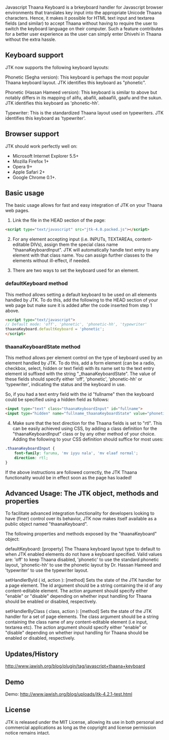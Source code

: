 Javascript Thaana Keyboard is a brkeyboard handler for Javascript browser environments that translates key input into the appropriate Unicode Thaana characters. Hence, it makes it possible for HTML text input and textarea fields (and similar) to accept Thaana without having to require the user to switch the keyboard language on their computer. Such a feature contributes for a better user experience as the user can simply enter Dhivehi in Thaana without the extra hassle.

## Keyboard support
JTK now supports the following keyboard layouts:

Phonetic (Segha version): This keyboard is perhaps the most popular Thaana keyboard layout. JTK identifies this keyboard as "phonetic".

Phonetic (Hassan Hameed version): This keyboard is similar to above but notably differs in its mapping of alifu, abafili, aabaafili, gaafu and the sukun. JTK identifies this keyboard as 'phonetic-hh'.

Typewriter: This is the standardized Thaana layout used on typewriters. JTK identifies this keyboard as 'typewriter'.

## Browser support
JTK should work perfectly well on:
- Microsoft Internet Explorer 5.5+
- Mozilla Firefox 1+
- Opera 9+
- Apple Safari 2+
- Google Chrome 0.1+.

## Basic usage
The basic usage allows for fast and easy integration of JTK on your Thaana web pages.

1. Link the file in the HEAD section of the page:
```html
<script type="text/javascript" src="jtk-4.0.packed.js"></script>
```

2. For any element accepting input (i.e. INPUTs, TEXTAREAs, content-editable DIVs), assign them the special class name "thaanaKeyboardInput". JTK will automatically handle text entry to any element with that class name. You can assign further classes to the elements without ill-effect, if needed.

3. There are two ways to set the keyboard used for an element.

### defaultKeyboard method
This method allows setting a default keyboard to be used on all elements handled by JTK. To do this, add the following to the HEAD section of your web page but make sure it is added after the code inserted from step 1 above.

```html
<script type="text/javascript">
// Default mode: 'off', 'phonetic', 'phonetic-hh', 'typewriter'
thaanaKeyboard.defaultKeyboard = 'phonetic';
</script>
```

### thaanaKeyboardState method
This method allows per element control on the type of keyboard used by an element handled by JTK. To do this, add a form element (can be a radio, checkbox, select, hidden or text field) with its name set to the text entry element id suffixed with the string "_thaanaKeyboardState". The value of these fields should specify either 'off', 'phonetic', 'phonetic-hh' or 'typewriter', indicating the status and the keyboard in use.

So, if you had a text entry field with the id "fullname" then the keyboard could be specified using a hidden field as follows:
```html
<input type="text" class="thaanaKeyboardInput" id="fullname">
<input type="hidden" name="fullname_thaanaKeyboardState" value="phonetic">
```

4. Make sure that the text direction for the Thaana fields is set to "rtl". This can be easily achieved using CSS, by adding a class definition for the "thaanaKeyboardInput" class or by any other method of your choice. Adding the following to your CSS definition should suffice for most uses:
```css
.thaanaKeyboardInput {
    font-family: faruma, 'mv iyyu nala', 'mv elaaf normal';
    direction: rtl;
}
```

If the above instructions are followed correctly, the JTK Thaana functionality would be in effect soon as the page has loaded!

## Advanced Usage: The JTK object, methods and properties
To facilitate advanced integration functionality for developers looking to have (finer) control over its behavior, JTK now makes itself available as a public object named "thaanaKeyboard". 

The following properties and methods exposed by the "thaanaKeyboard" object:

defaultKeyboard: [property] The Thaana keyboard layout type to default to when JTK enabled elements do not have a keyboard specified.
Valid values are: 'off' to keep Thaana disabled, 'phonetic' to use the standard phonetic layout, 'phonetic-hh' to use the phonetic layout by Dr. Hassan Hameed and 'typewriter' to use the typewriter layout.

setHandlerById ( id, action ): [method] Sets the state of the JTK handler for a page element.
The id argument should be a string containing the id of any content-editable element. The action argument should specify either "enable" or "disable" depending on whether input handling for Thaana should be enabled or disabled, respectively.

setHandlerByClass ( class, action ): [method] Sets the state of the JTK handler for a set of page elements.
The class argument should be a string containing the class name of any content-editable element (i.e input, textarea etc). The action argument should specify either "enable" or "disable" depending on whether input handling for Thaana should be enabled or disabled, respectively.

## Updates/History
http://www.jawish.org/blog/plugin/tag/javascript+thaana+keyboard

## Demo
Demo: http://www.jawish.org/blog/uploads/jtk-4.2.1-test.html

## License
JTK is released under the MIT License, allowing its use in both personal and commercial applications as long as the copyright and license permission notice remains intact.
